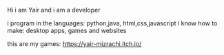 Hi i am Yair and i am a developer

i program in the languages: python,java, html,css,javascript
i know how to make: desktop apps, games and websites

this are my games: https://yair-mizrachi.itch.io/
